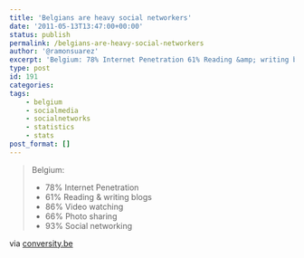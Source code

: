 ```yaml
---
title: 'Belgians are heavy social networkers'
date: '2011-05-13T13:47:00+00:00'
status: publish
permalink: /belgians-are-heavy-social-networkers
author: '@ramonsuarez'
excerpt: 'Belgium: 78% Internet Penetration 61% Reading &amp; writing blogs 86% Video watching 66% Photo sharing 93% Social networking via conversity.be'
type: post
id: 191
categories:
tags:
    - belgium
    - socialmedia
    - socialnetworks
    - statistics
    - stats
post_format: []
---
```

> Belgium:
> 
> - 78% Internet Penetration
> - 61% Reading &amp; writing blogs
> - 86% Video watching
> - 66% Photo sharing
> - 93% Social networking

via [conversity.be](http://www.conversity.be/blog/social-media-in-belgium-netherlands-france/?utm_source=feedburner&utm_medium=twitter&utm_campaign=Feed%3A+Conversity+%28conversity%29)</div><div></div></div>